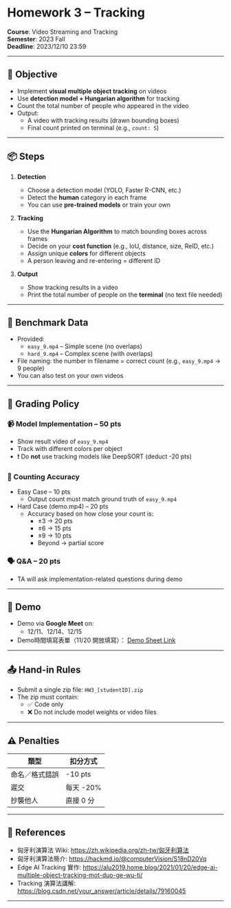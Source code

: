 # Homework 3 – Tracking  
**Course**: Video Streaming and Tracking  
**Semester**: 2023 Fall  
**Deadline**: 2023/12/10 23:59

---

## 🎯 Objective

- Implement **visual multiple object tracking** on videos
- Use **detection model + Hungarian algorithm** for tracking
- Count the total number of people who appeared in the video
- Output:
  - A video with tracking results (drawn bounding boxes)
  - Final count printed on terminal (e.g., `count: 5`)

---

## 📦 Steps

1. **Detection**  
   - Choose a detection model (YOLO, Faster R-CNN, etc.)
   - Detect the **human** category in each frame
   - You can use **pre-trained models** or train your own

2. **Tracking**  
   - Use the **Hungarian Algorithm** to match bounding boxes across frames
   - Decide on your **cost function** (e.g., IoU, distance, size, ReID, etc.)
   - Assign unique **colors** for different objects
   - A person leaving and re-entering = different ID

3. **Output**  
   - Show tracking results in a video
   - Print the total number of people on the **terminal** (no text file needed)

---

## 🧪 Benchmark Data

- Provided:
  - `easy_9.mp4` – Simple scene (no overlaps)
  - `hard_9.mp4` – Complex scene (with overlaps)
- File naming: the number in filename = correct count (e.g., `easy_9.mp4` → 9 people)
- You can also test on your own videos

---

## 🧮 Grading Policy

### 📹 Model Implementation – 50 pts
- Show result video of `easy_9.mp4`
- Track with different colors per object
- ❗ Do **not** use tracking models like DeepSORT (deduct -20 pts)

### 🔢 Counting Accuracy
- Easy Case – 10 pts
  - Output count must match ground truth of `easy_9.mp4`
- Hard Case (demo.mp4) – 20 pts
  - Accuracy based on how close your count is:
    - ±3 → 20 pts
    - ±6 → 15 pts
    - ±9 → 10 pts
    - Beyond → partial score

### 🗣️ Q&A – 20 pts
- TA will ask implementation-related questions during demo

---

## 📅 Demo

- Demo via **Google Meet** on:
  - 12/11、12/14、12/15
- Demo時間填寫表單（11/20 開放填寫）：
  [Demo Sheet Link](https://docs.google.com/spreadsheets/d/1JXhLFaYfQdGRxpVAcRi2wPsz50cGW9oDUNLhmBSfZr4/edit?usp=sharing)

---

## 📤 Hand-in Rules

- Submit a single zip file: `HW3_[studentID].zip`
- The zip must contain:
  - ✅ Code only
  - ❌ Do not include model weights or video files

---

## ⚠️ Penalties

| 類型           | 扣分方式           |
|----------------|--------------------|
| 命名／格式錯誤 | -10 pts             |
| 遲交           | 每天 -20%          |
| 抄襲他人       | 直接 0 分           |

---

## 🔗 References

- 匈牙利演算法 Wiki: https://zh.wikipedia.org/zh-tw/匈牙利算法  
- 匈牙利演算法簡介: https://hackmd.io/@computerVision/S18nD20Vq  
- Edge AI Tracking 實作: https://alu2019.home.blog/2021/01/20/edge-ai-multiple-object-tracking-mot-duo-ge-wu-ti/  
- Tracking 演算法講解: https://blog.csdn.net/your_answer/article/details/79160045

---
